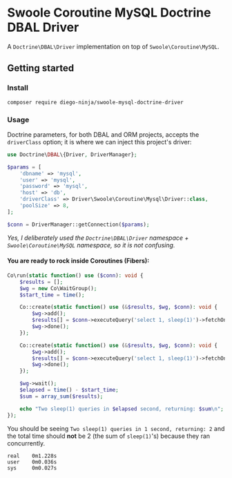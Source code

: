 # Swoole Coroutine MySQL Doctrine DBAL Driver

A `Doctrine\DBAL\Driver` implementation on top of `Swoole\Coroutine\MySQL`.

## Getting started

### Install

```shell
composer require diego-ninja/swoole-mysql-doctrine-driver
```

### Usage

Doctrine parameters, for both DBAL and ORM projects, accepts the `driverClass` option; it is where we can inject this project's driver:

```php
use Doctrine\DBAL\{Driver, DriverManager};

$params = [
    'dbname' => 'mysql',
    'user' => 'mysql',
    'password' => 'mysql',
    'host' => 'db',
    'driverClass' => Driver\Swoole\Coroutine\Mysql\Driver::class,
    'poolSize' => 8,
];

$conn = DriverManager::getConnection($params);
```

*Yes, I deliberately used the `Doctrine\DBAL\Driver` namespace + `Swoole\Coroutine\MySQL` namespace, so it is not confusing.*

#### You are ready to rock inside Coroutines (Fibers):

```php
Co\run(static function() use ($conn): void {
    $results = [];
    $wg = new Co\WaitGroup();
    $start_time = time();

    Co::create(static function() use (&$results, $wg, $conn): void {
        $wg->add();
        $results[] = $conn->executeQuery('select 1, sleep(1)')->fetchOne();
        $wg->done();
    });

    Co::create(static function() use (&$results, $wg, $conn): void {
        $wg->add();
        $results[] = $conn->executeQuery('select 1, sleep(1)')->fetchOne();
        $wg->done();
    });

    $wg->wait();
    $elapsed = time() - $start_time;
    $sum = array_sum($results);

    echo "Two sleep(1) queries in $elapsed second, returning: $sum\n";
});
```

You should be seeing `Two sleep(1) queries in 1 second, returning: 2` and the total time should **not** be 2 (the sum of `sleep(1)`'s) because they ran concurrently.

```shell
real    0m1.228s
user    0m0.036s
sys     0m0.027s
```